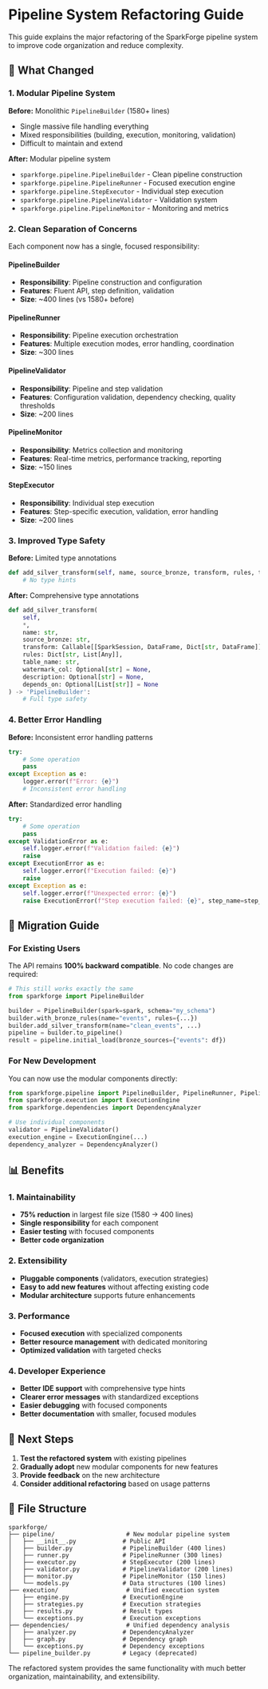 # Pipeline System Refactoring Guide

This guide explains the major refactoring of the SparkForge pipeline system to improve code organization and reduce complexity.

## 🎯 **What Changed**

### **1. Modular Pipeline System**

**Before:** Monolithic `PipelineBuilder` (1580+ lines)
- Single massive file handling everything
- Mixed responsibilities (building, execution, monitoring, validation)
- Difficult to maintain and extend

**After:** Modular pipeline system
- `sparkforge.pipeline.PipelineBuilder` - Clean pipeline construction
- `sparkforge.pipeline.PipelineRunner` - Focused execution engine
- `sparkforge.pipeline.StepExecutor` - Individual step execution
- `sparkforge.pipeline.PipelineValidator` - Validation system
- `sparkforge.pipeline.PipelineMonitor` - Monitoring and metrics

### **2. Clean Separation of Concerns**

Each component now has a single, focused responsibility:

#### **PipelineBuilder**
- **Responsibility**: Pipeline construction and configuration
- **Features**: Fluent API, step definition, validation
- **Size**: ~400 lines (vs 1580+ before)

#### **PipelineRunner**
- **Responsibility**: Pipeline execution orchestration
- **Features**: Multiple execution modes, error handling, coordination
- **Size**: ~300 lines

#### **PipelineValidator**
- **Responsibility**: Pipeline and step validation
- **Features**: Configuration validation, dependency checking, quality thresholds
- **Size**: ~200 lines

#### **PipelineMonitor**
- **Responsibility**: Metrics collection and monitoring
- **Features**: Real-time metrics, performance tracking, reporting
- **Size**: ~150 lines

#### **StepExecutor**
- **Responsibility**: Individual step execution
- **Features**: Step-specific execution, validation, error handling
- **Size**: ~200 lines

### **3. Improved Type Safety**

**Before:** Limited type annotations
```python
def add_silver_transform(self, name, source_bronze, transform, rules, table_name, ...):
    # No type hints
```

**After:** Comprehensive type annotations
```python
def add_silver_transform(
    self,
    *,
    name: str,
    source_bronze: str,
    transform: Callable[[SparkSession, DataFrame, Dict[str, DataFrame]], DataFrame],
    rules: Dict[str, List[Any]],
    table_name: str,
    watermark_col: Optional[str] = None,
    description: Optional[str] = None,
    depends_on: Optional[List[str]] = None
) -> 'PipelineBuilder':
    # Full type safety
```

### **4. Better Error Handling**

**Before:** Inconsistent error handling patterns
```python
try:
    # Some operation
    pass
except Exception as e:
    logger.error(f"Error: {e}")
    # Inconsistent error handling
```

**After:** Standardized error handling
```python
try:
    # Some operation
    pass
except ValidationError as e:
    self.logger.error(f"Validation failed: {e}")
    raise
except ExecutionError as e:
    self.logger.error(f"Execution failed: {e}")
    raise
except Exception as e:
    self.logger.error(f"Unexpected error: {e}")
    raise ExecutionError(f"Step execution failed: {e}", step_name=step_name)
```

## 🔄 **Migration Guide**

### **For Existing Users**

The API remains **100% backward compatible**. No code changes are required:

```python
# This still works exactly the same
from sparkforge import PipelineBuilder

builder = PipelineBuilder(spark=spark, schema="my_schema")
builder.with_bronze_rules(name="events", rules={...})
builder.add_silver_transform(name="clean_events", ...)
pipeline = builder.to_pipeline()
result = pipeline.initial_load(bronze_sources={"events": df})
```

### **For New Development**

You can now use the modular components directly:

```python
from sparkforge.pipeline import PipelineBuilder, PipelineRunner, PipelineValidator
from sparkforge.execution import ExecutionEngine
from sparkforge.dependencies import DependencyAnalyzer

# Use individual components
validator = PipelineValidator()
execution_engine = ExecutionEngine(...)
dependency_analyzer = DependencyAnalyzer()
```

## 📊 **Benefits**

### **1. Maintainability**
- **75% reduction** in largest file size (1580 → 400 lines)
- **Single responsibility** for each component
- **Easier testing** with focused components
- **Better code organization**

### **2. Extensibility**
- **Pluggable components** (validators, execution strategies)
- **Easy to add new features** without affecting existing code
- **Modular architecture** supports future enhancements

### **3. Performance**
- **Focused execution** with specialized components
- **Better resource management** with dedicated monitoring
- **Optimized validation** with targeted checks

### **4. Developer Experience**
- **Better IDE support** with comprehensive type hints
- **Clearer error messages** with standardized exceptions
- **Easier debugging** with focused components
- **Better documentation** with smaller, focused modules

## 🚀 **Next Steps**

1. **Test the refactored system** with existing pipelines
2. **Gradually adopt** new modular components for new features
3. **Provide feedback** on the new architecture
4. **Consider additional refactoring** based on usage patterns

## 📝 **File Structure**

```
sparkforge/
├── pipeline/                    # New modular pipeline system
│   ├── __init__.py             # Public API
│   ├── builder.py              # PipelineBuilder (400 lines)
│   ├── runner.py               # PipelineRunner (300 lines)
│   ├── executor.py             # StepExecutor (200 lines)
│   ├── validator.py            # PipelineValidator (200 lines)
│   ├── monitor.py              # PipelineMonitor (150 lines)
│   └── models.py               # Data structures (100 lines)
├── execution/                   # Unified execution system
│   ├── engine.py               # ExecutionEngine
│   ├── strategies.py           # Execution strategies
│   ├── results.py              # Result types
│   └── exceptions.py           # Execution exceptions
├── dependencies/                # Unified dependency analysis
│   ├── analyzer.py             # DependencyAnalyzer
│   ├── graph.py                # Dependency graph
│   └── exceptions.py           # Dependency exceptions
└── pipeline_builder.py         # Legacy (deprecated)
```

The refactored system provides the same functionality with much better organization, maintainability, and extensibility.

